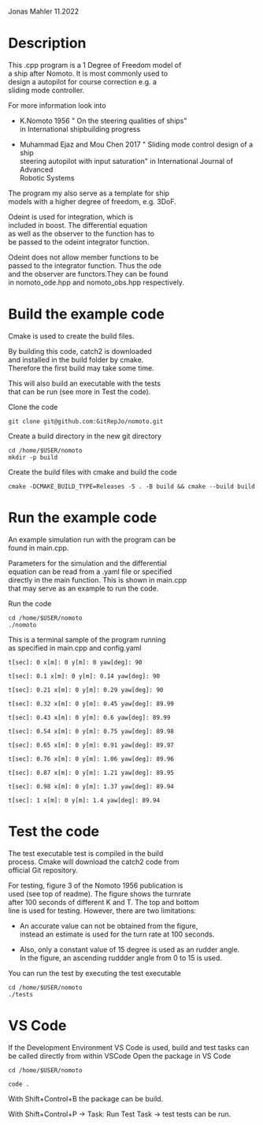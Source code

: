 Jonas Mahler 11.2022

# Description
This .cpp program is a 1 Degree of Freedom model of     
a ship after Nomoto. It is most commonly used to      
design a autopilot for course correction e.g. a     
sliding mode controller.     

For more information look into 

- K.Nomoto 1956 " On the steering qualities of ships"    
in International shipbuilding progress
 
- Muhammad Ejaz and Mou Chen 2017 " Sliding mode control design of a ship        
steering autopilot with input saturation" in International Journal of Advanced    
Robotic Systems

The program my also serve as a template for ship     
models with a higher degree of freedom, e.g. 3DoF.      

Odeint is used for integration, which is     
included in boost. The differential equation     
as well as the observer to the function has to     
be passed to the odeint integrator function.        

Odeint does not allow member functions to be     
passed to the integrator function. Thus the ode     
and the observer are functors.They can be found         
in nomoto_ode.hpp and nomoto_obs.hpp respectively.      

# Build the example code

Cmake is used to create the build files.  

By building this code, catch2 is downloaded     
and installed in the build folder by cmake.    
Therefore the first build may take some time.          

This will also build an executable with the tests     
that can be run (see more in Test the code).         

Clone the code
```
git clone git@github.com:GitRepJo/nomoto.git
```
Create a build directory in the new git directory
```
cd /home/$USER/nomoto 
mkdir -p build 
```
Create the build files with cmake and build the code
```
cmake -DCMAKE_BUILD_TYPE=Releases -S . -B build && cmake --build build
```

# Run the example code 
An example simulation run with the program can be     
found in main.cpp.        

Parameters for the simulation and the differential     
equation can be read from a .yaml file or specified     
directly in the main function. This is shown in main.cpp     
that may serve as an example to run the code.       

Run the code
```
cd /home/$USER/nomoto 
./nomoto
```

This is a terminal sample of the program running     
as specified in main.cpp and config.yaml    
```
t[sec]: 0 x[m]: 0 y[m]: 0 yaw[deg]: 90

t[sec]: 0.1 x[m]: 0 y[m]: 0.14 yaw[deg]: 90

t[sec]: 0.21 x[m]: 0 y[m]: 0.29 yaw[deg]: 90

t[sec]: 0.32 x[m]: 0 y[m]: 0.45 yaw[deg]: 89.99

t[sec]: 0.43 x[m]: 0 y[m]: 0.6 yaw[deg]: 89.99

t[sec]: 0.54 x[m]: 0 y[m]: 0.75 yaw[deg]: 89.98

t[sec]: 0.65 x[m]: 0 y[m]: 0.91 yaw[deg]: 89.97

t[sec]: 0.76 x[m]: 0 y[m]: 1.06 yaw[deg]: 89.96

t[sec]: 0.87 x[m]: 0 y[m]: 1.21 yaw[deg]: 89.95

t[sec]: 0.98 x[m]: 0 y[m]: 1.37 yaw[deg]: 89.94

t[sec]: 1 x[m]: 0 y[m]: 1.4 yaw[deg]: 89.94

```
# Test the code 

The test executable test is compiled in the build    
process. Cmake will download the catch2 code from         
official Git repository.     

For testing, figure 3 of the Nomoto 1956 publication is      
used (see top of readme). The figure shows the turnrate     
after 100 seconds of different K and T. The top and bottom    
line is used for testing. However, there are two limitations:             

- An accurate value can not be obtained from the figure,    
instead an estimate is used for the turn rate at 100 seconds.    

- Also, only a constant value of 15 degree is used as an rudder angle.        
In the figure, an ascending ruddder angle from 0 to 15 is used.

You can run the test by executing the test executable
```
cd /home/$USER/nomoto 
./tests
```
# VS Code

If the Development Environment VS Code is used, build and test tasks can be called directly from within VSCode
Open the package in VS Code

```
cd /home/$USER/nomoto

code .
```
With Shift+Control+B the package can be build.

With Shift+Control+P -> Task: Run Test Task -> test tests can be run.
